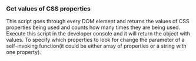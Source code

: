 ### Get values of CSS properties
This script goes through every DOM element and returns the values of CSS properties being used and counts how many times they are being used. Execute this script in the developer console and it will return the object with values. To specify which properties to look for change the parameter of a self-invoking function(it could be either array of properties or a string with one property).